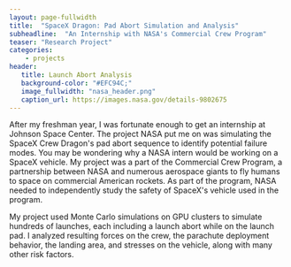 ```yaml
---
layout: page-fullwidth
title:  "SpaceX Dragon: Pad Abort Simulation and Analysis"
subheadline:  "An Internship with NASA's Commercial Crew Program"
teaser: "Research Project"
categories:
    - projects
header:
   title: Launch Abort Analysis
   background-color: "#EFC94C;"
   image_fullwidth: "nasa_header.png"
   caption_url: https://images.nasa.gov/details-9802675
---
```


After my freshman year, I was fortunate enough to get an internship at Johnson Space
Center. The project NASA put me on was simulating the SpaceX Crew Dragon's pad abort
sequence to identify potential failure modes. You may be wondering why a NASA intern
would be working on a SpaceX vehicle. My project was a part of the Commercial Crew Program, a partnership
between NASA and numerous aerospace giants to fly humans to space on commercial American rockets. 
As part of the program, NASA needed to independently study the safety of SpaceX's vehicle used
in the program. 

My project used Monte Carlo simulations on GPU clusters to simulate hundreds of launches, each including a 
launch abort while on the launch pad. I analyzed resulting forces on the crew, the parachute deployment behavior,
the landing area, and stresses on the vehicle, along with many other risk factors.
